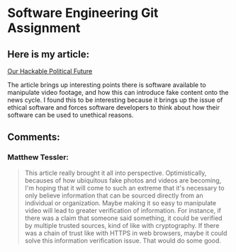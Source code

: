 # Software Engineering Git Assignment

## Here is my article:

[Our Hackable Political Future](https://www.nytimes.com/2018/02/04/opinion/hacking-politics-future.html?rref=collection%2Fsectioncollection%2Ftechnology&action=click&contentCollection=technology&region=stream&module=stream_unit&version=latest&contentPlacement=2&pgtype=sectionfront)

The article brings up interesting points there is software available to manipulate video footage, and how this can introduce fake content onto the news cycle. I found this to be interesting because it brings up the issue of ethical software and forces software developers to think about how their software can be used to unethical reasons.

## Comments:

### Matthew Tessler:

> This article really brought it all into perspective. Optimistically, becauses of how ubiquitous fake photos and videos are becoming, I'm hoping that it will come to such an extreme that it's necessary to only believe information that can be sourced directly from an individual or organization. Maybe making it so easy to manipulate video will lead to greater verification of information. For instance, if there was a claim that someone said something, it could be verified by multiple trusted sources, kind of like with cryptography. If there was a chain of trust like with HTTPS in web browsers, maybe it could solve this information verification issue. That would do some good. 
